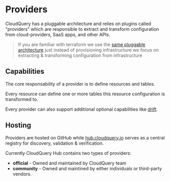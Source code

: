 # Providers

CloudQuery has a pluggable architecture and relies on plugins called "providers" which are responsible to extract and transform configuration from cloud-providers, SaaS apps, and other APIs.

> If you are familiar with terraform we use the [same pluggable architecture](https://www.terraform.io/docs/language/providers/index.html) just instead of provisioning infrastructure we focus on extracting & transforming configuration from infrastructure

## Capabilities

The core responsability of a provider is to define resources and tables.

Every resource can define one or more tables this resource configuration is transformed to.

Every provider can also support additional optional capabilities like [drift](../drift/overview).

## Hosting

Providers are hosted on GitHub while [hub.cloudquery.io](https://hub.cloudquery.io) serves as a central registry for discovery, validation & verification.

Currently CloudQuery Hub contains two types of providers:
- **official** - Owned and maintained by CloudQuery team
- **community** - Owned and maintined by either individuals or third-party vendors.
